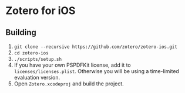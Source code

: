 # Zotero for iOS

## Building

1. `git clone --recursive https://github.com/zotero/zotero-ios.git`
1. `cd zotero-ios`
1. `./scripts/setup.sh`
1. If you have your own PSPDFKit license, add it to `licenses/licenses.plist`. Otherwise you will be using a time-limited evaluation version.
1. Open `Zotero.xcodeproj` and build the project.
